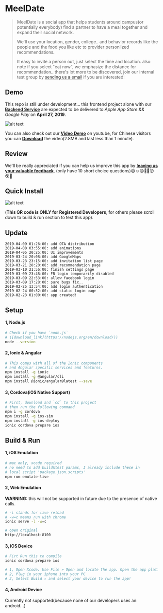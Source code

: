 # MeelDate

> MeelDate is a social app that helps students around campus(or potentially everybody) find a partner to have a meal together and expand their social network.
>
> We'll use your location, gender, college.. and behavior records like the people and the food you like etc to provider personlized recommendations. 
>
> It easy to invite a person out, just select the time and location. also note if you select "eat now", we emphasize the distance for recommendation.. there's lot more to be discovered, join our internal test group by [sending us a email](jingkuan.zhang@yale.edu) if you are interested!

## Demo

This repo is still under development… this frontend project alone with our [**Backend Service**](https://github.com/xiaoxiao33/recommendation) are expected to be delivered to *Apple App Store && Google Play* on **April 27, 2019**.

![alt text](https://github.com/adamzjk/MealDateFrontEnd/blob/master/screenshots/demo2.jpg "Demo")

You can also check out our [**Video Demo**](https://youtu.be/cu-iRv2WdRE) on youtube, for Chinese visitors you can [**Download**](https://github.com/adamzjk/MealDateFrontEnd/raw/master/screenshots/demo.mp4) the video(2.8MB and last less than 1 minute).

## Review 

We'll be really appreciated if you can help us improve this app by [**leaving us your valuable feedback**](https://docs.google.com/forms/d/e/1FAIpQLSewlLvO2ZD1CiCeyDEw006TvVNfwBP0HOwXAutI-XjXQj-BkQ/viewform?vc=0&c=0&w=1), (only have 10 short choice questions)😄☺️😊🙏🤣😙😚🤑

## Quick Install

![alt text](https://github.com/adamzjk/MealDateFrontEnd/blob/master/replease/install.png "Scan QR code using iPhone camera to install")

(**This QR code is ONLY for Registered Developers**, for others please scroll down to build & run section to test this app).

## Update

```
2019-04-09 01:26:00: add OTA distribution
2019-04-08 03:55:00: add animations
2019-04-05 20:25:00: UI improvements
2019-03-24 20:08:00: add GoogleMaps
2019-03-23 23:15:00: add invitation list page
2019-03-21 20:20:00: add recommendation page
2019-03-10 21:56:00: finish settings page
2019-03-09 23:48:00: FB login temporarily disabled
2019-03-09 22:53:00: allow facebook login
2019-03-09 17:28:00: pure bugs fix..
2019-02-25 13:54:00: add login authentication
2019-02-24 00:32:00: add static login page
2019-02-23 01:00:00: app created!
```

## Setup

#### 1, Node.js

```bash
# Check if you have `node.js` 
# ([download_link](https://nodejs.org/en/download/))
node --version
```

#### 2, Ionic & Angular

```bash
# This comes with all of the Ionic components 
# and Angular specific services and features.
npm install -g ionic 
npm install -g @angular/cli
npm install @ionic/angular@latest --save
```

#### 3, Cordova(iOS Native Support)

```bash
# First, download and `cd` to this project
# then run the following command
npm i -g cordova
npm install -g ios-sim
npm install -g ios-deploy
ionic cordova prepare ios
```

## Build & Run

#### 1, iOS Emulation

```bash
# mac only, xcode required
# no need to add build&test params, I already include these in
# local script 'package.json.scripts'
npm run emulate-live
```

#### 2, Web Emulation

**WARNING:** this will not be supported in future due to the presence of native calls. 

```bash
# -l stands for live reload
# -w=c means run with chrome
ionic serve -l -w=c

# open original
http://localhost:8100
```

#### 3, iOS Device

```bash
# Firt Run this to compile
ionic cordova prepare ios

# 1, Open Xcode. Use File » Open and locate the app. Open the app platforms/ios directory
# 2, Plug in your iphone into your PC
# 3, Select Build » and select your device to run the app!	
```

#### 4, Android Device

Currently not supported(because none of our developers uses an android…)